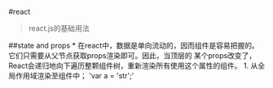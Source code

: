 #react
>react.js的基础用法

##state and props
    * 在react中，数据是单向流动的，因而组件是容易把握的。它们只需要从父节点获取props渲染即可。因此，当顶层的
    某个props改变了，React会递归地向下遍历整颗组件树，重新渲染所有使用这个属性的组件。
      1. 从全局作用域渲染至组件中；
      'var a = 'str';'
